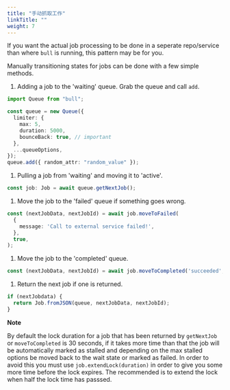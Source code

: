 ```yaml
---
title: "手动抓取工作"
linkTitle: ""
weight: 7
---
```


If you want the actual job processing to be done in a seperate repo/service than where `bull` is running, this pattern may be for you.

Manually transitioning states for jobs can be done with a few simple methods.

1. Adding a job to the 'waiting' queue. Grab the queue and call `add`.

```typescript
import Queue from "bull";

const queue = new Queue({
  limiter: {
    max: 5,
    duration: 5000,
    bounceBack: true, // important
  },
  ...queueOptions,
});
queue.add({ random_attr: "random_value" });
```

1. Pulling a job from 'waiting' and moving it to 'active'.

```typescript
const job: Job = await queue.getNextJob();
```

1. Move the job to the 'failed' queue if something goes wrong.

```typescript
const (nextJobData, nextJobId) = await job.moveToFailed(
  {
    message: 'Call to external service failed!',
  },
  true,
);
```

1. Move the job to the 'completed' queue.

```typescript
const (nextJobData, nextJobId) = await job.moveToCompleted('succeeded', true);
```

1. Return the next job if one is returned.

```typescript
if (nextJobdata) {
  return Job.fromJSON(queue, nextJobData, nextJobId);
}
```

**Note**

By default the lock duration for a job that has been returned by `getNextJob` or `moveToCompleted` is 30 seconds, if it takes more time than that the job will be automatically marked as stalled and depending on the max stalled options be moved back to the wait state or marked as failed. In order to avoid this you must use `job.extendLock(duration)` in order to give you some more time before the lock expires. The recommended is to extend the lock when half the lock time has passsed.
